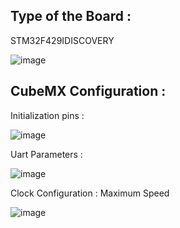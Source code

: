 ## Type of the Board :
STM32F429IDISCOVERY

![image](https://user-images.githubusercontent.com/74974827/154914507-35e23784-97d0-4bc9-bb2e-82d0fcd5b440.png)

## CubeMX Configuration :
Initialization pins :

![image](https://user-images.githubusercontent.com/74974827/154913908-e520866e-749b-46d2-9520-ea9f468fd1c7.png)

Uart Parameters :

![image](https://user-images.githubusercontent.com/74974827/154914148-6261bc2c-ba17-4cd5-8965-43c341d85998.png)


Clock Configuration : Maximum Speed 

![image](https://user-images.githubusercontent.com/74974827/154914401-7e5c3db1-602c-4492-a9fa-05ca73a39e85.png)

